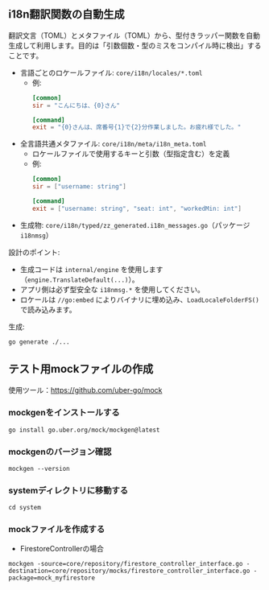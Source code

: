 
## i18n翻訳関数の自動生成

翻訳文言（TOML）とメタファイル（TOML）から、型付きラッパー関数を自動生成して利用します。目的は「引数個数・型のミスをコンパイル時に検出」することです。

- 言語ごとのロケールファイル: `core/i18n/locales/*.toml`
  - 例:
    ```toml
    [common]
    sir = "こんにちは、{0}さん"

    [command]
    exit = "{0}さんは、席番号{1}で{2}分作業しました。お疲れ様でした。"
    ```
- 全言語共通メタファイル: `core/i18n/meta/i18n_meta.toml`
  - ロケールファイルで使用するキーと引数（型指定含む）を定義
  - 例:
    ```toml
    [common]
    sir = ["username: string"]

    [command]
    exit = ["username: string", "seat: int", "workedMin: int"]
    ```
- 生成物: `core/i18n/typed/zz_generated.i18n_messages.go`（パッケージ `i18nmsg`）

設計のポイント:
- 生成コードは `internal/engine` を使用します（`engine.TranslateDefault(...)`）。
- アプリ側は必ず型安全な `i18nmsg.*` を使用してください。
- ロケールは `//go:embed` によりバイナリに埋め込み、`LoadLocaleFolderFS()` で読み込みます。

生成:
```bash
go generate ./...
```


## テスト用mockファイルの作成
使用ツール：https://github.com/uber-go/mock

### mockgenをインストールする
```shell
go install go.uber.org/mock/mockgen@latest
```

### mockgenのバージョン確認
```shell
mockgen --version
```

### systemディレクトリに移動する
```shell
cd system
```

### mockファイルを作成する
* FirestoreControllerの場合
```shell
mockgen -source=core/repository/firestore_controller_interface.go -destination=core/repository/mocks/firestore_controller_interface.go -package=mock_myfirestore
```
